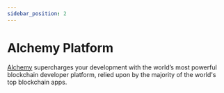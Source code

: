 ```yaml
---
sidebar_position: 2
---
```


# Alchemy Platform

[Alchemy](https://www.alchemy.com/) supercharges your development with the world’s most powerful blockchain developer platform, relied upon by the majority of the world's top blockchain apps.
